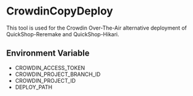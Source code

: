 # CrowdinCopyDeploy

This tool is used for the Crowdin Over-The-Air alternative deployment of QuickShop-Reremake and QuickShop-Hikari.

## Environment Variable

* CROWDIN_ACCESS_TOKEN
* CROWDIN_PROJECT_BRANCH_ID
* CROWDIN_PROJECT_ID
* DEPLOY_PATH